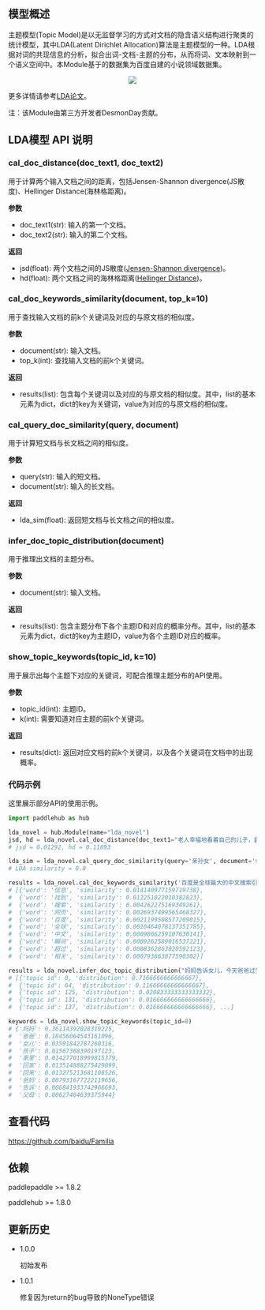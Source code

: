 ## 模型概述

主题模型(Topic Model)是以无监督学习的方式对文档的隐含语义结构进行聚类的统计模型，其中LDA(Latent Dirichlet Allocation)算法是主题模型的一种。LDA根据对词的共现信息的分析，拟合出词-文档-主题的分布，从而将词、文本映射到一个语义空间中。本Module基于的数据集为百度自建的小说领域数据集。

<p align="center">
<img src="https://bj.bcebos.com/paddlehub/model/nlp/semantic_model/lda.png" hspace='10'/> <br />
</p>

更多详情请参考[LDA论文](http://www.jmlr.org/papers/volume3/blei03a/blei03a.pdf)。

注：该Module由第三方开发者DesmonDay贡献。

## LDA模型 API 说明
### cal_doc_distance(doc_text1, doc_text2)
用于计算两个输入文档之间的距离，包括Jensen-Shannon divergence(JS散度)、Hellinger Distance(海林格距离)。

**参数**

- doc_text1(str): 输入的第一个文档。
- doc_text2(str): 输入的第二个文档。

**返回**

- jsd(float): 两个文档之间的JS散度([Jensen-Shannon divergence](https://blog.csdn.net/FrankieHello/article/details/80614422?utm_source=copy))。
- hd(float): 两个文档之间的海林格距离([Hellinger Distance](http://blog.sina.com.cn/s/blog_85f1ffb70101e65d.html))。

### cal_doc_keywords_similarity(document, top_k=10)

用于查找输入文档的前k个关键词及对应的与原文档的相似度。

**参数**

- document(str): 输入文档。
- top_k(int): 查找输入文档的前k个关键词。

**返回**

- results(list): 包含每个关键词以及对应的与原文档的相似度。其中，list的基本元素为dict，dict的key为关键词，value为对应的与原文档的相似度。

### cal_query_doc_similarity(query, document)

用于计算短文档与长文档之间的相似度。

**参数**

- query(str): 输入的短文档。
- document(str): 输入的长文档。

**返回**

- lda_sim(float): 返回短文档与长文档之间的相似度。

### infer_doc_topic_distribution(document)

用于推理出文档的主题分布。

**参数**

- document(str): 输入文档。

**返回**

- results(list): 包含主题分布下各个主题ID和对应的概率分布。其中，list的基本元素为dict，dict的key为主题ID，value为各个主题ID对应的概率。

### show_topic_keywords(topic_id, k=10)

用于展示出每个主题下对应的关键词，可配合推理主题分布的API使用。

**参数**

- topic_id(int): 主题ID。
- k(int): 需要知道对应主题的前k个关键词。

**返回**

- results(dict): 返回对应文档的前k个关键词，以及各个关键词在文档中的出现概率。

### 代码示例

这里展示部分API的使用示例。
``` python
import paddlehub as hub

lda_novel = hub.Module(name="lda_novel")
jsd, hd = lda_novel.cal_doc_distance(doc_text1="老人幸福地看着自己的儿子，露出了欣慰的笑容。", doc_text2="老奶奶看着自己的儿子，幸福地笑了。")
# jsd = 0.01292, hd = 0.11893

lda_sim = lda_novel.cal_query_doc_similarity(query='亲孙女', document='老人激动地打量着面前的女孩，似乎找到了自己的亲孙女一般，双手止不住地颤抖着。')
# LDA similarity = 0.0

results = lda_novel.cal_doc_keywords_similarity('百度是全球最大的中文搜索引擎、致力于让网民更便捷地获取信息，找到所求。百度超过千亿的中文网页数据库，可以瞬间找到相关的搜索结果。')
# [{'word': '信息', 'similarity': 0.014140977159719738},
#  {'word': '找到', 'similarity': 0.012251022010382823},
#  {'word': '搜索', 'similarity': 0.004262275169349261},
#  {'word': '网页', 'similarity': 0.0026937499565468327},
#  {'word': '百度', 'similarity': 0.0021199508577209015},
#  {'word': '全球', 'similarity': 0.0010464078137351785},
#  {'word': '中文', 'similarity': 0.0009866259107630141},
#  {'word': '瞬间', 'similarity': 0.0009262589016537221},
#  {'word': '超过', 'similarity': 0.0008362863020592123},
#  {'word': '相关', 'similarity': 0.000793663877590302}]

results = lda_novel.infer_doc_topic_distribution("妈妈告诉女儿，今天爸爸过生日，放学后要早点回家一起庆祝")
# [{'topic id': 0, 'distribution': 0.7166666666666667},
#  {'topic id': 64, 'distribution': 0.11666666666666667},
#  {'topic id': 125, 'distribution': 0.020833333333333332},
#  {'topic id': 131, 'distribution': 0.016666666666666666},
#  {'topic id': 137, 'distribution': 0.016666666666666666}, ...]

keywords = lda_novel.show_topic_keywords(topic_id=0)
# {'妈妈': 0.36114392028319225,
#  '爸爸': 0.18456064543161096,
#  '女儿': 0.03591842787260316,
#  '孩子': 0.01567368390197123,
#  '家里': 0.014277018999815379,
#  '回家': 0.013514888275429099,
#  '回来': 0.013275213681108526,
#  '爸妈': 0.007931677222119656,
#  '告诉': 0.006841933742906693,
#  '父母': 0.00627464639375944}

```

## 查看代码
https://github.com/baidu/Familia


## 依赖

paddlepaddle >= 1.8.2

paddlehub >= 1.8.0


## 更新历史

* 1.0.0

  初始发布

* 1.0.1

  修复因为return的bug导致的NoneType错误
